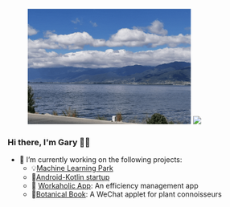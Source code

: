 <p align="center">
  <figure>
    <img height="230" alig src="./about.gif" />
    <img src="https://github-readme-stats.vercel.app/api?username=Gary-code&show_icons=true&theme=tokyonight&include_all_commits=true" />
  </figure>
</p>






### Hi there, I'm Gary 🙋‍♂️

- 🌱 I’m currently working on the following projects:
  - :bulb:[Machine Learning Park](https://github.com/Gary-code/Machine-Learning-Park)
  - 🤔[Android-Kotlin startup](https://github.com/Workaholic-Lab/Android-Kotlin-startup)
  - 🔭 [Workaholic App](https://github.com/Workaholic-Lab): An efficiency management app
  - :blossom:[Botanical Book](): A WeChat applet for plant connoisseurs
